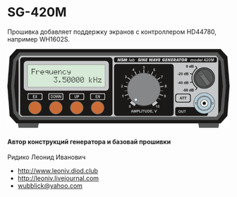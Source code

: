 # SG-420M

Прошивка добавляет поддержку экранов с контроллером HD44780, например WH1602S.

![alt wh1602s](https://github.com/pashamray/SG-420M/blob/master/doc/sg-420m_wh1602s.png)



#### Автор конструкций генератора и базовай прошивки

Ридико Леонид Иванович
* http://www.leoniv.diod.club
* http://leoniv.livejournal.com
* wubblick@yahoo.com
